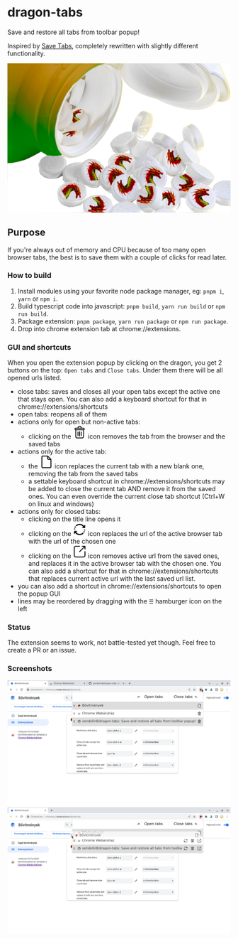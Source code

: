 # dragon-tabs
Save and restore all tabs from toolbar popup!

Inspired by [Save Tabs](https://mybrowseraddon.com/save-tabs.html), completely rewritten with slightly different functionality.

![Logo](logo.png)

## Purpose
If you're always out of memory and CPU because of too many open browser tabs, the best is to save them with a couple of clicks for read later.

### How to build
1. Install modules using your favorite node package manager, eg: `pnpm i`, `yarn` or `npm i`.
1. Build typescript code into javascript: `pnpm build`, `yarn run build` or `npm run build`.
1. Package extension: `pnpm package`, `yarn run package` or `npm run package`.
1. Drop into chrome extension tab at chrome://extensions.

### GUI and shortcuts
When you open the extension popup by clicking on the dragon, you get 2 buttons on the top: `Open tabs` and `Close tabs`. Under them there will be all opened urls listed.

* close tabs: saves and closes all your open tabs except the active one that stays open. You can also add a keyboard shortcut for that in chrome://extensions/shortcuts
* open tabs: reopens all of them
* actions only for open but non-active tabs:
  * clicking on the <img title="bin" src="public/img/delete.png" width="30" height="30"/> icon removes the tab from the browser and the saved tabs
* actions only for the active tab:
  * the <img title="empty document" src="public/img/new.png" width="30" height="30"/> icon replaces the current tab with a new blank one, removing the tab from the saved tabs
  * a settable keyboard shortcut in chrome://extensions/shortcuts may be added to close the current tab AND remove it from the saved ones. You can even override the current close tab shortcut (Ctrl+W on linux and windows)
* actions only for closed tabs:
  * clicking on the title line opens it
  * clicking on the <img title="swap" src="public/img/swap.png" width="30" height="30"/> icon replaces the url of the active browser tab with the url of the chosen one
  * clicking on the <img title="pop" src="public/img/pop.png" width="30" height="30"/> icon removes active url from the saved ones, and replaces it in the active browser tab with the chosen one. You can also add a shortcut for that in chrome://extensions/shortcuts that replaces current active url with the last saved url list.
* you can also add a shortcut in chrome://extensions/shortcuts to open the popup GUI
* lines may be reordered by dragging with the `☰` hamburger icon on the left

### Status
The extension seems to work, not battle-tested yet though. Feel free to create a PR or an issue.

### Screenshots
![Loaded list](screenshots/load.png)
![Drag row](screenshots/drag.png)
